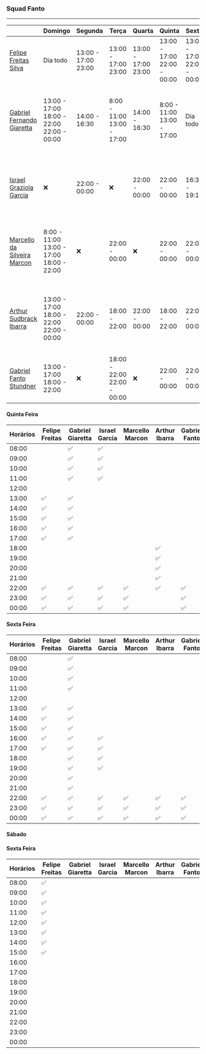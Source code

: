 ### Squad Fanto

------------------------------------------
|  | Domingo | Segunda | Terça| Quarta | Quinta | Sexta | Sábado | 
|--- |--- |--- |--- |--- |--- |--- |--- |
| <a href="https://tools.ages.pucrs.br/felipe.silva">Felipe Freitas Silva</a> |Dia todo |13:00 - 17:00<br>23:00 |13:00 - 17:00<br>23:00 |13:00 - 17:00<br>23:00 |13:00 - 17:00<br>22:00 - 00:00 |13:00 - 17:00<br>22:00 - 00:00 |Dia todo
| <a href="https://tools.ages.pucrs.br/gabriel.giaretta">Gabriel Fernando Giaretta</a> |13:00 - 17:00<br>18:00 - 22:00<br>22:00 - 00:00 |14:00 - 16:30 |8:00 - 11:00<br>13:00 - 17:00 |14:00 - 16:30 |8:00 - 11:00<br>13:00 - 17:00 |Dia todo |13:00 - 17:00<br>18:00 - 22:00<br>22:00 - 00:00
| <a href="https://tools.ages.pucrs.br/israel.garcia">Israel Graziola Garcia</a> | :x:|22:00 - 00:00 |:x: |22:00 - 00:00 |22:00 - 00:00|16:30 - 19:15 |8:00 - 11:00<br>13:00 - 17:00<br>22:00 - 00:00
| <a href="https://tools.ages.pucrs.br/marcello.marcon">Marcello da Silveira Marcon</a> |8:00 - 11:00<br>13:00 - 17:00<br>18:00 - 22:00 |:x: |22:00 - 00:00 |:x: |22:00 - 00:00 |22:00 - 00:00 |8:00 - 11:00<br>13:00 - 17:00<br>18:00 - 22:00
| <a href="https://tools.ages.pucrs.br/arthur.ibarra">Arthur Sudbrack Ibarra</a> | 13:00 - 17:00<br>18:00 - 22:00<br>22:00 - 00:00|22:00 - 00:00 |18:00 - 22:00 |22:00 - 00:00 |18:00 - 22:00 |22:00 - 00:00 |13:00 - 17:00<br>18:00 - 22:00<br>22:00 - 00:00
| <a href="https://tools.ages.pucrs.br/gabriel.stundner">Gabriel Fanto Stundner</a>      |13:00 - 17:00<br>18:00 - 22:00 |:x: |18:00 - 22:00<br>22:00 - 00:00 |:x:|22:00 - 00:00 |22:00 - 00:00 |18:00 - 22:00<br>22:00 - 00:00

#### Quinta Feira

| Horários | Felipe Freitas | Gabriel Giaretta | Israel Garcia | Marcello Marcon | Arthur Ibarra | Gabriel Fanto
| --- | --- | --- | --- | --- | --- | --- |
| 08:00 | |  :white_check_mark: | :white_check_mark: | | |
| 09:00 | |  :white_check_mark: | :white_check_mark: | | |
| 10:00 | |  :white_check_mark: | :white_check_mark: | | |
| 11:00 | |  :white_check_mark: | :white_check_mark: | | |
| 12:00 | |  | | | |
| 13:00 | :white_check_mark: | :white_check_mark: | | | |
| 14:00 | :white_check_mark: | :white_check_mark: | | | |
| 15:00 | :white_check_mark: | :white_check_mark: | | | |
| 16:00 | :white_check_mark: | :white_check_mark: | | | |
| 17:00 | :white_check_mark: | :white_check_mark: | | | |
| 18:00 | | | | | :white_check_mark: |
| 19:00 | | | | | :white_check_mark: |
| 20:00 | | | | | :white_check_mark: |
| 21:00 | | | | | :white_check_mark: |
| 22:00 | :white_check_mark: | :white_check_mark: | :white_check_mark: | :white_check_mark: | :white_check_mark: | :white_check_mark: | 
| 23:00 | :white_check_mark: | :white_check_mark: | :white_check_mark: | :white_check_mark: | | :white_check_mark: | 
| 00:00 | :white_check_mark: | :white_check_mark: | :white_check_mark: | :white_check_mark: | | :white_check_mark: | 

#### Sexta Feira

| Horários | Felipe Freitas | Gabriel Giaretta | Israel Garcia | Marcello Marcon | Arthur Ibarra | Gabriel Fanto
| --- | --- | --- | --- | --- | --- | --- |
| 08:00 | |  :white_check_mark: | | | |
| 09:00 | |  :white_check_mark: | | | |
| 10:00 | |  :white_check_mark: | | | |
| 11:00 | |  :white_check_mark: | | | |
| 12:00 | | | | | |
| 13:00 | :white_check_mark: | :white_check_mark: | | | |
| 14:00 | :white_check_mark: | :white_check_mark: | | | |
| 15:00 | :white_check_mark: | :white_check_mark: | | | |
| 16:00 | :white_check_mark: | :white_check_mark: | :white_check_mark: | | |
| 17:00 | :white_check_mark: | :white_check_mark: | :white_check_mark: | | |
| 18:00 | | :white_check_mark: | :white_check_mark: | | |
| 19:00 | | :white_check_mark: | :white_check_mark: | | |
| 20:00 | | :white_check_mark: | | | |
| 21:00 | | :white_check_mark: | | | |
| 22:00 | :white_check_mark: | :white_check_mark: | :white_check_mark: | :white_check_mark: | :white_check_mark: | :white_check_mark: | 
| 23:00 | :white_check_mark: | :white_check_mark: | :white_check_mark: | :white_check_mark: | :white_check_mark: | :white_check_mark: | 
| 00:00 | :white_check_mark: | :white_check_mark: | :white_check_mark: | :white_check_mark: | :white_check_mark: | :white_check_mark: | 

#### Sábado

#### Sexta Feira

| Horários | Felipe Freitas | Gabriel Giaretta | Israel Garcia | Marcello Marcon | Arthur Ibarra | Gabriel Fanto
| --- | --- | --- | --- | --- | --- | --- |
| 08:00 | :white_check_mark: | | | | |
| 09:00 | :white_check_mark: | | | | |
| 10:00 | :white_check_mark: | | | | |
| 11:00 | :white_check_mark: | | | | |
| 12:00 | :white_check_mark: | | | | |
| 13:00 | :white_check_mark: | | | | |
| 14:00 | :white_check_mark: | | | | |
| 15:00 | :white_check_mark: | | | | |
| 16:00 | | | | | |
| 17:00 | | | | | |
| 18:00 | | | | | |
| 19:00 | | | | | |
| 20:00 | | | | | |
| 21:00 | | | | | |
| 22:00 | | | | | |  
| 23:00 | | | | | |  
| 00:00 | | | | | | 
